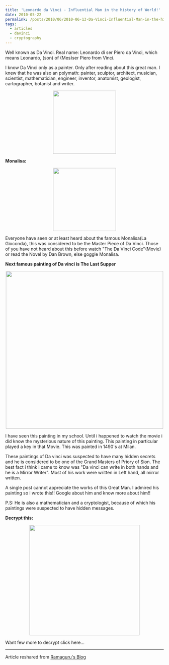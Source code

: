 ```yaml
---
title: 'Leonardo da Vinci - Influential Man in the history of World!'
date: 2010-05-22
permalink: /posts/2010/06/2010-06-13-Da-Vinci-Influential-Man-in-the-history/
tags:
  - articles
  - davinci
  - cryptography
---
```


Well known as Da Vinci. Real name: Leonardo di ser Piero da Vinci, which means Leonardo, (son) of (Mes)ser Piero from Vinci.

I know Da Vinci only as a painter. Only  after reading about this great man. I  knew that  he was also an  polymath: painter, sculptor, architect, musician, scientist, mathematician, engineer, inventor, anatomist, geologist, cartographer, botanist and writer.

<p align="center">
  <img src="https://2.bp.blogspot.com/_YLXo7Ryvc6k/TCXcVgXErsI/AAAAAAAAHdc/1aM8J8-wBbo/s1600/roflbot-ICXA.jpg" width=200 />
</p>

**Monalisa:**

<p align="center">
  <img src="https://4.bp.blogspot.com/_YLXo7Ryvc6k/TCXcoGH8PcI/AAAAAAAAHdk/0g-3-fkBGxs/s1600/roflbot%283%29.jpg" width=200 />
</p>


Everyone have seen or at least heard about the famous Monalisa(La Gioconda), this  was considered to be the Master Piece of Da Vinci. Those of you have not heard about this before  watch  "The Da Vinci Code"(Movie) or read  the Novel by Dan Brown, else goggle Monalisa.

**Next famous painting of Da vinci is The Last Supper**

<p align="center">
  <img src="https://4.bp.blogspot.com/_YLXo7Ryvc6k/TCXcpmzSrkI/AAAAAAAAHds/5mcvO1S5hOE/s1600/roflbot%282%29.jpg" width=500 />
</p>

I have seen this painting in my school. Until i happened to watch the movie i did know the mysterious nature of this painting. This painting in particular played a key in that Movie. This was painted in 1490's at Milan.

These  paintings of Da vinci was suspected to have many hidden secrets and he is considered to be one of the Grand Masters of Priory of Sion.  The best fact i think i came to know was  "Da vinci can write in both hands and he is a Mirror  Writer". Most of his work were written in Left hand, all mirror written.

A single post cannot appreciate  the works of this Great Man. I admired his painting so i wrote this!! Google about him and know more about him!!


P.S: He is also a mathematician and a cryptologist, because of which his paintings were suspected to have hidden messages.

**Decrypt this:**

<p align="center">
  <img src="https://3.bp.blogspot.com/_YLXo7Ryvc6k/TCXc125wjPI/AAAAAAAAHd8/OQuOU-noHHg/s1600/roflbot.jpg" width=350 />
</p>

Want few more to decrypt click here...


-------------------------
Article reshared from [Ramaguru's Blog](https://ramaguru.blogspot.com/2010/06/leonardo-da-vinci-infulential-man-in.html)
